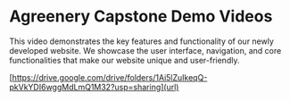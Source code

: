 # Agreenery Capstone Demo Videos

This video demonstrates the key features and functionality of our newly developed website. We showcase the user interface, navigation, and core functionalities that make our website unique and user-friendly.

[https://drive.google.com/drive/folders/1Ai5lZuIkeqQ-pkVkYDI6wggMdLmQ1M32?usp=sharing](url)

